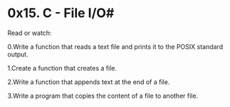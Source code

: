 # 0x15. C - File I/O#
Read or watch:

0.Write a function that reads a text file and prints it to the POSIX standard output.

1.Create a function that creates a file.

2.Write a function that appends text at the end of a file.

3.Write a program that copies the content of a file to another file.


